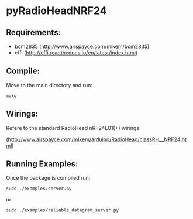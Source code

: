 pyRadioHeadNRF24
===============

Requirements:
---------
- bcm2835 (http://www.airspayce.com/mikem/bcm2835) 
- cffi (http://cffi.readthedocs.io/en/latest/index.html)


Compile:
----------
Move to the main directory and run:

	make

Wirings:
----------
Refere to the standard RadioHead nRF24L01(+) wirings

(http://www.airspayce.com/mikem/arduino/RadioHead/classRH__NRF24.html)

Running Examples:
-----------------
Once the package is compiled run:

	sudo ./examples/server.py

or

	sudo ./examples/reliable_datagram_server.py
